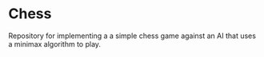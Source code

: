 # Chess
Repository for implementing a a simple chess game against an AI that uses a minimax algorithm to play. 
